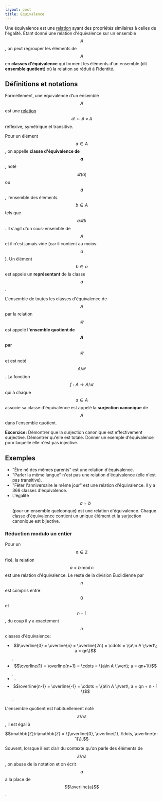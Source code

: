 ```yaml
---
layout: post
title: Équivalence
---
```


Une équivalence est une [relation](Relation) ayant des propriétés similaires à celles de l'égalité. Étant donné une relation d'équivalence sur un ensemble $$A$$, on peut regrouper les éléments de $$A$$ en **classes d'équivalence** qui forment les éléments d'un ensemble (dit **ensemble quotient**) où la relation se réduit à l'identité.

## Définitions et notations

Formellement, une équivalence d'un ensemble $$A$$ est une [relation](Relation#relations-sur-un-ensemble) $$\mathcal{R}\subset A\times A$$ réflexive, symétrique et transitive.

Pour un élément $$a\in A$$, on appelle **classe d'équivalence de $$a$$**, noté $$\mathcal{R}(a)$$ ou $$\bar{a}$$, l'ensemble des éléments $$b\in A$$ tels que $$a\mathcal{R}b$$. Il s'agit d'un sous-ensemble de $$A$$ et il n'est jamais vide (car il contient au moins $$a$$). Un élément $$b\in\bar{a}$$ est appelé un **représentant** de la classe $$\bar{a}$$.

L'ensemble de toutes les classes d'équivalence de $$A$$ par la relation $$\mathcal{R}$$ est appelé **l'ensemble quotient de $$A$$ par $$\mathcal{R}$$** et est noté $$A/\mathcal{R}$$. La fonction $$f:A\to A/\mathcal{R}$$ qui à chaque $$a\in A$$ associe sa classe d'équivalence est appelé la **surjection canonique** de $$A$$ dans l'ensemble quotient.

**Excercice:** Démontrer que la surjection canonique est effectivement surjective. Démontrer qu'elle est totale. Donner un exemple d'équivalence pour laquelle elle n'est pas injective.


## Exemples

- "Être né des mêmes parents" est une relation d'équivalence.
- "Parler la même langue" n'est pas une relation d'équivalence (elle n'est pas transitive).
- "Fêter l'anniversaire le même jour" est une relation d'équivalence. Il y a 366 classes d'équivalence.
- L'égalité $$a=b$$ (pour un ensemble quelconque) est une relation d'équivalence. Chaque classe d'équivalence contient un unique élément et la surjection canonique est bijective.


### Réduction modulo un entier

Pour un $$n\in\mathbb{Z}$$ fixé, la relation $$a=b \,\mathrm{mod}\, n$$ est une relation d'équivalence. Le reste de la division Euclidienne par $$n$$ est compris entre $$0$$ et $$n-1$$, du coup il y a exactement $$n$$ classes d'équivalence:

- $$\overline{0} = \overline{n} = \overline{2n} = \cdots = \{a\in A \;\vert\; a = qn\}$$,
- $$\overline{1} = \overline{n+1} = \cdots = \{a\in A \;\vert\; a = qn+1\}$$,
- ...
- $$\overline{n-1} = \overline{-1} = \cdots = \{a\in A \;\vert\; a = qn + n - 1 \}$$.

L'ensemble quotient est habituellement noté $$\mathbb{Z}/n\mathbb{Z}$$, il est égal à

$$\mathbb{Z}/n\mathbb{Z} = \{\overline{0}, \overline{1}, \ldots, \overline{n-1}\}.$$

Souvent, lorsque il est clair du contexte qu'on parle des éléments de $$\mathbb{Z}/n\mathbb{Z}$$, on abuse de la notation et on écrit $$a$$ à la place de $$\overline{a}$$.
